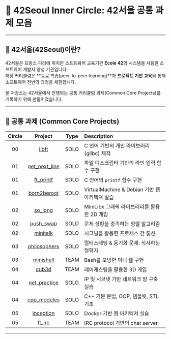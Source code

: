 # 🌌 42Seoul Inner Circle: 42서울 공통 과제 모음

---

## 📖 42서울(42Seoul)이란?

42서울은 프랑스 파리에 위치한 소프트웨어 교육기관 **École 42**의 시스템을 사용한 소프트웨어 개발자 양성 기관입니다. <br>
해당 커리큘럼은 **동료 학습(peer-to-peer learning)**과 **프로젝트 기반 교육**을 통해 소프트웨어 전반의 과정을 체험합니다. <br>

본 저장소는 42서울에서 진행되는 공통 커리큘럼 과제(Common Core Projects)를 기록하기 위해 만들어졌습니다.

---

## 📂 공통 과제 (Common Core Projects)

| Circle |                                        Project                                        | Type | Description                                   |
| :----: | :-----------------------------------------------------------------------------------: | :--: | :-------------------------------------------- |
|   00   |         [libft](https://github.com/funnyhun/42seoul/tree/main/circle_0/libft)         | SOLO | C 언어 기반의 개인 라이브러리 (glibc) 제작    |
|   01   | [get_next_line](https://github.com/funnyhun/42seoul/tree/main/circle_1/get_next_line) | SOLO | 파일 디스크립터 기반의 라인 입력 함수 구현    |
|   01   |     [ft_printf](https://github.com/funnyhun/42seoul/tree/main/circle_1/ft_printf)     | SOLO | C 언어의 `printf` 함수 구현                   |
|   01   |   [born2beroot](https://github.com/funnyhun/42seoul/tree/main/circle_1/born2beroot)   | SOLO | VirtualMachine & Debian 기반 웹 아키텍쳐 실습 |
|   02   |       [so_long](https://github.com/funnyhun/42seoul/tree/main/circle_2/so_long)       | SOLO | MiniLibx 그래픽 라이브러리를 활용한 2D 게임   |
|   02   |     [push_swap](https://github.com/funnyhun/42seoul/tree/main/circle_2/push_swap)     | SOLO | 문제 상황을 충족하는 정렬 알고리즘            |
|   02   |      [minitalk](https://github.com/funnyhun/42seoul/tree/main/circle_2/minitalk)      | SOLO | 시그널을 활용한 프로세스 간 통신              |
|   03   |  [philosophers](https://github.com/funnyhun/42seoul/tree/main/circle_3/philosophers)  | SOLO | 멀티스레딩 & 동기화 문제: 식사하는 철학자     |
|   03   |     [minishell](https://github.com/funnyhun/42seoul/tree/main/circle_3/minishell)     | TEAM | Bash를 모방한 미니 쉘 구현                    |
|   04   |         [cub3d](https://github.com/funnyhun/42seoul/tree/main/circle_4/cub3d)         | TEAM | 레이캐스팅을 활용한 3D 게임                   |
|   04   |  [net_practice](https://github.com/funnyhun/42seoul/tree/main/circle_4/NetPractice)   | SOLO | IP 및 서브넷 기반 네트워크 망 구축 실습       |
|   04   |   [cpp_modules](https://github.com/funnyhun/42seoul/tree/main/circle_4/CPP_Modules)   | SOLO | C++ 기본 문법, OOP, 템플릿, STL 기초          |
|   05   |     [inception](https://github.com/funnyhun/42seoul/tree/main/circle_5/Inception)     | SOLO | Docker 기반 웹 아키텍쳐 실습                  |
|   05   |        [ft_irc](https://github.com/funnyhun/42seoul/tree/main/circle_5/ft_irc)        | TEAM | IRC protocol 기반의 chat server               |

---
